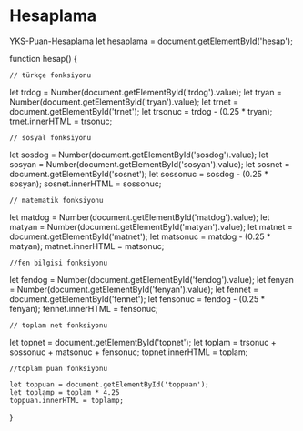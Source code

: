 # Hesaplama
YKS-Puan-Hesaplama
let hesaplama = document.getElementById('hesap');

function hesap() {

    // türkçe fonksiyonu
let trdog = Number(document.getElementById('trdog').value);
let tryan = Number(document.getElementById('tryan').value);
let trnet = document.getElementById('trnet');
let trsonuc = trdog - (0.25 * tryan);
trnet.innerHTML = trsonuc;

    // sosyal fonksiyonu
let sosdog = Number(document.getElementById('sosdog').value);
let sosyan = Number(document.getElementById('sosyan').value);
let sosnet = document.getElementById('sosnet');
let sossonuc = sosdog - (0.25 * sosyan);
sosnet.innerHTML = sossonuc;

    // matematik fonksiyonu
let matdog = Number(document.getElementById('matdog').value);
let matyan = Number(document.getElementById('matyan').value);
let matnet = document.getElementById('matnet');
let matsonuc = matdog - (0.25 * matyan);
matnet.innerHTML = matsonuc;

    //fen bilgisi fonksiyonu

let fendog = Number(document.getElementById('fendog').value);
let fenyan = Number(document.getElementById('fenyan').value);
let fennet = document.getElementById('fennet');
let fensonuc = fendog - (0.25 * fenyan);
fennet.innerHTML = fensonuc;

    // toplam net fonksiyonu 
let topnet = document.getElementById('topnet');
let toplam = trsonuc + sossonuc + matsonuc + fensonuc;
topnet.innerHTML = toplam;

    //toplam puan fonksiyonu

    let toppuan = document.getElementById('toppuan');
    let toplamp = toplam * 4.25
    toppuan.innerHTML = toplamp;
}
